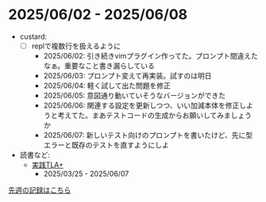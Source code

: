 # 2025/06/02 - 2025/06/08

- custard:
    - [ ] replで複数行を扱えるように
        - 2025/06/02: 引き続きvimプラグイン作ってた。プロンプト間違えたなぁ。重要なこと書き漏らしている
        - 2025/06/03: プロンプト変えて再実装。試すのは明日
        - 2025/06/04: 軽く試して出た問題を修正
        - 2025/06/05: 意図通り動いていそうなバージョンができた
        - 2025/06/06: 関連する設定を更新しつつ、いい加減本体を修正しようと考えてた。まあテストコードの生成からお願いしてみましょうか
        - 2025/06/07: 新しいテスト向けのプロンプトを書いたけど、先に型エラーと既存のテストを直すようにしよ
- 読書など:
    - [実践TLA+](https://www.shoeisha.co.jp/book/detail/9784798169163)
        - 2025/03/25 - 2025/06/07

[先週の記録はこちら](https://github.com/igrep/daily-commits/blob/815d2f1fd67e91be30c7a29f5d8328b6090ca766/yesterday.md)
